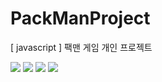# PackManProject
[ javascript ] 팩맨 게임 개인 프로젝트

<img src="https://postfiles.pstatic.net/MjAxOTA1MDhfMjA1/MDAxNTU3MjQ4NzA0MDA4.ggJmPe1iIojOusQv-MW8bRGe6BLHPis0rPn3JtGq_Kwg.nY0JosOP7wCAaILDFGBLNDKg2cW8CR3KYzJcgxLXuQ4g.PNG.kwjing93/PACKMAN1.png?type=w966">

<img src="https://postfiles.pstatic.net/MjAxOTA1MDhfMzkg/MDAxNTU3MjQ4NzA1OTA3.iXJjpCmZVkuy36NO3bI_JX0l1PbiG00xFx45Qtr3AcMg.lxji8kn2CKjECAQfQllAICkJps1X5_VkBEPxDr2ja1og.PNG.kwjing93/PACKMAN2.png?type=w966">

<img src="https://postfiles.pstatic.net/MjAxOTA1MDhfODEg/MDAxNTU3MjQ4NzA3MjMw.XyGcy4JQ_HPLFmTPt2dBB2sKqwfGKzsCuyJn_ImAbaEg.PAsrNqsNCdUogUYTD9c2PajrBEe6tkg4s_9UB9CBS1og.PNG.kwjing93/PACKMAN3.png?type=w966">

<img src="https://postfiles.pstatic.net/MjAxOTA1MDhfMTc3/MDAxNTU3MjQ4NzA4MzIy.FxNnwB8L7SbAukauIxLOSbtecyt2rWrB9gczBEjy7usg.6cWJwTVd8AE528ZPTdoFpsEV-4NRna6ieFZnu8Ka8gEg.PNG.kwjing93/PACKMAN4.png?type=w966">


